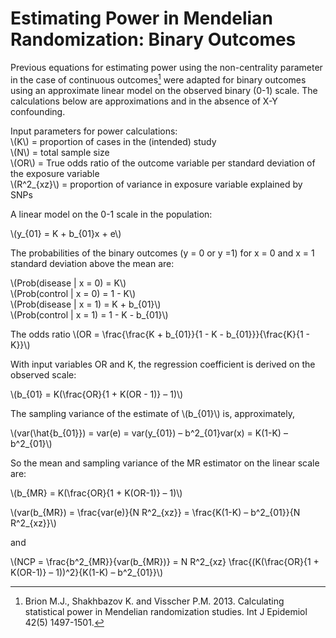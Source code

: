 <script type="text/javascript"
  src="http://cdn.mathjax.org/mathjax/latest/MathJax.js?config=TeX-AMS-MML_HTMLorMML">
</script>

Estimating Power in Mendelian Randomization: Binary Outcomes  
========

Previous equations for estimating power using the non-centrality parameter in the case of continuous outcomes[^note-id] were adapted for binary outcomes using an approximate linear model on the observed binary (0-1) scale. The calculations below are approximations and in the absence of X-Y confounding.

Input parameters for power calculations:  
\\(K\\) = proportion of cases in the (intended) study  
\\(N\\) = total sample size  
\\(OR\\) = True odds ratio of the outcome variable per standard deviation of the exposure variable  
\\(R^2_{xz}\\) = proportion of variance in exposure variable explained by SNPs

A linear model on the 0-1 scale in the population:

\\(y_{01} = K + b_{01}x + e\\)

The probabilities of the binary outcomes (y = 0 or y =1) for x = 0 and x = 1 standard deviation above the mean are:

\\(Prob(disease | x = 0) = K\\)  
\\(Prob(control | x = 0) = 1 - K\\)  
\\(Prob(disease | x = 1) = K + b_{01}\\)  
\\(Prob(control | x = 1) = 1 - K - b_{01}\\)

The odds ratio \\(OR = \frac{\frac{K + b_{01}}{1 - K - b_{01}}}{\frac{K}{1 - K}}\\)

With input variables OR and K, the regression coefficient is derived on the observed scale:

\\(b_{01} = K(\frac{OR}{1 + K(OR - 1)} – 1)\\)

The sampling variance of the estimate of \\(b_{01}\\) is, approximately,

\\(var(\hat{b_{01}}) = var(e) = var(y_{01}) – b^2_{01}var(x) = K(1-K) – b^2_{01}\\)

So the mean and sampling variance of the MR estimator on the linear scale are:

\\(b_{MR} = K(\frac{OR}{1 + K(OR-1)} – 1)\\)

\\(var(b_{MR}) = \frac{var(e)}{N R^2_{xz}} = \frac{K(1-K) – b^2_{01}}{N R^2_{xz}}\\)

and

\\(NCP = \frac{b^2_{MR}}{var(b_{MR})} = N R^2_{xz} \frac{(K(\frac{OR}{1 + K(OR-1)} – 1))^2}{K(1-K) – b^2_{01}}\\)


[^note-id]: Brion M.J., Shakhbazov K. and Visscher P.M. 2013. Calculating statistical power in Mendelian randomization studies. Int J Epidemiol 42(5) 1497-1501.
